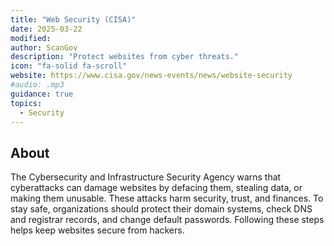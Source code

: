 ```yaml
---
title: "Web Security (CISA)"
date: 2025-03-22
modified: 
author: ScanGov
description: "Protect websites from cyber threats."
icon: "fa-solid fa-scroll"
website: https://www.cisa.gov/news-events/news/website-security
#audio: .mp3
guidance: true
topics:
  - Security
---
```


## About

The Cybersecurity and Infrastructure Security Agency warns that cyberattacks can damage websites by defacing them, stealing data, or making them unusable. These attacks harm security, trust, and finances. To stay safe, organizations should protect their domain systems, check DNS and registrar records, and change default passwords. Following these steps helps keep websites secure from hackers.